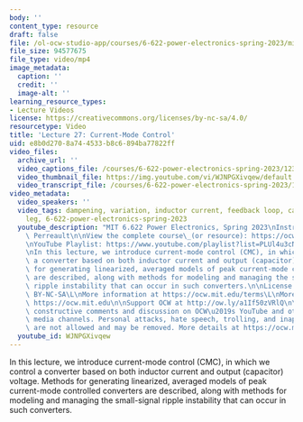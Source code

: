 ```yaml
---
body: ''
content_type: resource
draft: false
file: /ol-ocw-studio-app/courses/6-622-power-electronics-spring-2023/mit6_622s23_lecture_27_360p_16_9.mp4
file_size: 94577675
file_type: video/mp4
image_metadata:
  caption: ''
  credit: ''
  image-alt: ''
learning_resource_types:
- Lecture Videos
license: https://creativecommons.org/licenses/by-nc-sa/4.0/
resourcetype: Video
title: 'Lecture 27: Current-Mode Control'
uid: e8b0d270-8a74-4533-b8c6-894ba77822ff
video_files:
  archive_url: ''
  video_captions_file: /courses/6-622-power-electronics-spring-2023/123jNGP0lbJVrIsApzpsz3HQOcpQXsU4o_transcript.webvtt
  video_thumbnail_file: https://img.youtube.com/vi/WJNPGXivqew/default.jpg
  video_transcript_file: /courses/6-622-power-electronics-spring-2023/123jNGP0lbJVrIsApzpsz3HQOcpQXsU4o_transcript.pdf
video_metadata:
  video_speakers: ''
  video_tags: dampening, variation, inductor current, feedback loop, capacitor, damping
    leg, 6-622-power-electronics-spring-2023
  youtube_description: "MIT 6.622 Power Electronics, Spring 2023\nInstructor: David\
    \ Perreault\n\nView the complete course\_(or resource): https://ocw.mit.edu/courses/6-622-power-electronics-spring-2023/\L\
    \nYouTube Playlist: https://www.youtube.com/playlist?list=PLUl4u3cNGP62UTc77mJoubhDELSC8lfR0\n\
    \nIn this lecture, we introduce current-mode control (CMC), in which we control\
    \ a converter based on both inductor current and output (capacitor) voltage. Methods\
    \ for generating linearized, averaged models of peak current-mode controlled converters\
    \ are described, along with methods for modeling and managing the small-signal\
    \ ripple instability that can occur in such converters.\n\nLicense: Creative Commons\
    \ BY-NC-SA\L\nMore information at https://ocw.mit.edu/terms\L\nMore courses at\
    \ https://ocw.mit.edu\n\nSupport OCW at http://ow.ly/a1If50zVRlQ\n\nWe encourage\
    \ constructive comments and discussion on OCW\u2019s YouTube and other social\
    \ media channels. Personal attacks, hate speech, trolling, and inappropriate comments\
    \ are not allowed and may be removed. More details at https://ocw.mit.edu/comments.\n"
  youtube_id: WJNPGXivqew
---
```

In this lecture, we introduce current-mode control (CMC), in which we control a converter based on both inductor current and output (capacitor) voltage. Methods for generating linearized, averaged models of peak current-mode controlled converters are described, along with methods for modeling and managing the small-signal ripple instability that can occur in such converters.